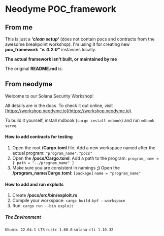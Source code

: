 # Neodyme POC_framework

## From me

This is just a ***'clean setup'*** (does not contain pocs and contracts from the awesome breakpoint workshop).
I'm using it for creating new **poc_framework** ***"v. 0.2.0"*** instances locally.

**The actual framework isn't built, or maintained by me**

The original **README.md** is:

## From neodyme

Welcome to our Solana Security Workshop!

All details are in the docs. To check it out online, visit [https://workshop.neodyme.io](https://workshop.neodyme.io).

To build it yourself, install mdbook (`cargo install mdbook`) and run `mdbook serve`.


#### How to add contracts for testing

1. Open the root **/Cargo.toml** file. Add a new workspace named after the actual program: `"program_name"`, `"pocs"`
2. Open the **/pocs/Cargo.toml**. Add a path to the program: `program_name = { path = "../program_name" }`
3. Make sure you are consistent in namings **;)**
   Open the **/program_name/Cargo.toml**:
    `[package]`
    `name = "program_name"`

#### How to add and run exploits

1. Create **/pocs/src/bin/exploit.rs** 
2. Compile your workspace: `cargo build-bpf --workspace`
3. Run: `cargo run --bin exploit`


##### The Environment 

   `Ubuntu 22.04.1 LTS`
   `rustc 1.60.0`
   `solana-cli 1.10.32`
